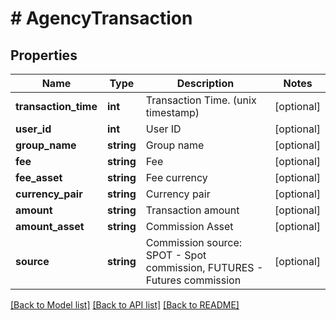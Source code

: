 # # AgencyTransaction

## Properties

Name | Type | Description | Notes
------------ | ------------- | ------------- | -------------
**transaction_time** | **int** | Transaction Time. (unix timestamp) | [optional] 
**user_id** | **int** | User ID | [optional] 
**group_name** | **string** | Group name | [optional] 
**fee** | **string** | Fee | [optional] 
**fee_asset** | **string** | Fee currency | [optional] 
**currency_pair** | **string** | Currency pair | [optional] 
**amount** | **string** | Transaction amount | [optional] 
**amount_asset** | **string** | Commission Asset | [optional] 
**source** | **string** | Commission source: SPOT - Spot commission, FUTURES - Futures commission | [optional] 

[[Back to Model list]](../../README.md#documentation-for-models) [[Back to API list]](../../README.md#documentation-for-api-endpoints) [[Back to README]](../../README.md)
